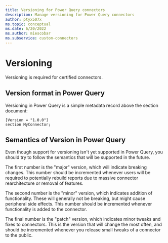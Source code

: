```yaml
---
title: Versioning for Power Query connectors
description: Manage versioning for Power Query connectors
author: ptyx507x
ms.topic: conceptual
ms.date: 6/20/2022
ms.author: miescobar
ms.subservice: custom-connectors
---
```


# Versioning

Versioning is required for certified connectors.

## Version format in Power Query

Versioning in Power Query is a simple metadata record above the section document:

```powerquery-m
[Version = "1.0.0"]
section MyConnector;
```

## Semantics of Version in Power Query

Even though support for versioning isn't yet supported in Power Query, you should try to follow the semantics that will be supported in the future.

The first number is the "major" version, which will indicate breaking changes. This number should be incremented whenever users will be required to potentially rebuild reports due to massive connector rearchitecture or removal of features.

The second number is the "minor" version, which indicates addition of functionality. These will generally not be breaking, but might cause peripheral side effects. This number should be incremented whenever functionality is added to the connector.

The final number is the "patch" version, which indicates minor tweaks and fixes to connectors. This is the version that will change the most often, and should be incremented whenever you release small tweaks of a connector to the public.
